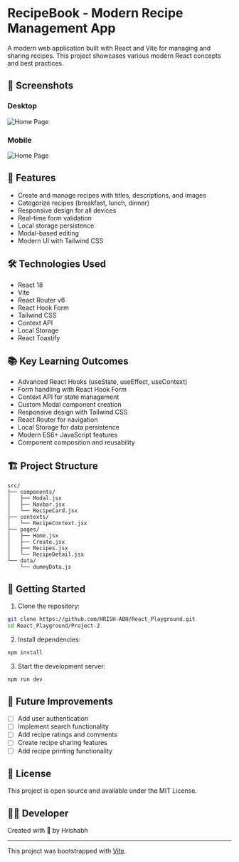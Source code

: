 # RecipeBook - Modern Recipe Management App

A modern web application built with React and Vite for managing and sharing recipes. This project showcases various modern React concepts and best practices.

## 📸 Screenshots

### Desktop

![Home Page](/app.png)

### Mobile

![Home Page](/app_mobile.png)


## 🚀 Features

- Create and manage recipes with titles, descriptions, and images
- Categorize recipes (breakfast, lunch, dinner)
- Responsive design for all devices
- Real-time form validation
- Local storage persistence
- Modal-based editing
- Modern UI with Tailwind CSS

## 🛠️ Technologies Used

- React 18
- Vite
- React Router v6
- React Hook Form
- Tailwind CSS
- Context API
- Local Storage
- React Toastify

## 📚 Key Learning Outcomes

- Advanced React Hooks (useState, useEffect, useContext)
- Form handling with React Hook Form
- Context API for state management
- Custom Modal component creation
- Responsive design with Tailwind CSS
- React Router for navigation
- Local Storage for data persistence
- Modern ES6+ JavaScript features
- Component composition and reusability

## 🏗️ Project Structure

```
src/
├── components/
│   ├── Modal.jsx
│   ├── Navbar.jsx
│   └── RecipeCard.jsx
├── contexts/
│   └── RecipeContext.jsx
├── pages/
│   ├── Home.jsx
│   ├── Create.jsx
│   ├── Recipes.jsx
│   └── RecipeDetail.jsx
└── data/
    └── dummyData.js
```

## 🚦 Getting Started

1. Clone the repository:

```bash
git clone https://github.com/HRISH-ABH/React_Playground.git
cd React_Playground/Project-2
```

2. Install dependencies:

```bash
npm install
```

3. Start the development server:

```bash
npm run dev
```

## 🎯 Future Improvements

- [ ] Add user authentication
- [ ] Implement search functionality
- [ ] Add recipe ratings and comments
- [ ] Create recipe sharing features
- [ ] Add recipe printing functionality

## 📝 License

This project is open source and available under the MIT License.

## 👨‍💻 Developer

Created with 💖 by Hrishabh

---

This project was bootstrapped with [Vite](https://vitejs.dev/).
